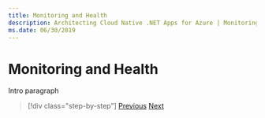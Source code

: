 ```yaml
---
title: Monitoring and Health
description: Architecting Cloud Native .NET Apps for Azure | Monitoring and Health
ms.date: 06/30/2019
---
```

# Monitoring and Health

Intro paragraph



>[!div class="step-by-step"]
>[Previous](../index.md)
>[Next](observability-patterns.md)
